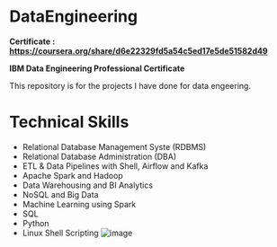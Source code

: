 # DataEngineering

**Certificate : https://coursera.org/share/d6e22329fd5a54c5ed17e5de51582d49**

**IBM Data Engineering Professional Certificate**

This repository is for the projects I have done for data engeering.

# Technical Skills

- Relational Database Management Syste (RDBMS)
- Relational Database Administration (DBA)
- ETL & Data Pipelines with Shell, Airflow and Kafka
- Apache Spark and Hadoop
- Data Warehousing and BI Analytics
- NoSQL and Big Data
- Machine Learning using Spark
- SQL
- Python
- Linux Shell Scripting
![image](https://user-images.githubusercontent.com/105550218/175517595-fd1c4165-f414-4327-933f-34d1ed2e0938.png)
